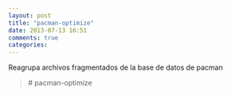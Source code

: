 ```yaml
---
layout: post
title: "pacman-optimize"
date: 2013-07-13 16:51
comments: true
categories: 
---
```

Reagrupa archivos fragmentados de la base de datos de pacman

>\# pacman-optimize

